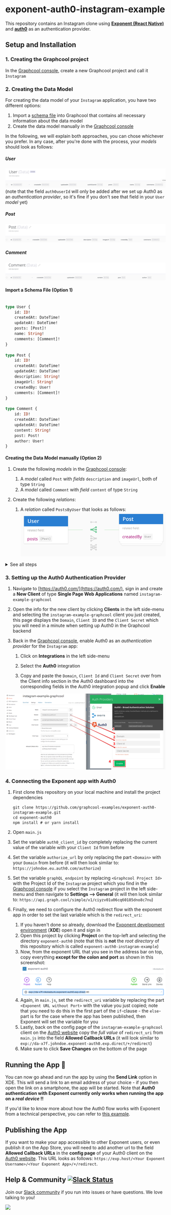 # exponent-auth0-instagram-example

This repository contains an Instagram clone using [**Exponent (React Native)**](https://docs.getexponent.com/versions/v14.0.0/index.html) and [**auth0**](https://auth0.com/) as an authentication provider. 


## Setup and Installation

### 1. Creating the Graphcool project

In the [Graphcool console](https://console.graph.cool), create a new Graphcool project and call it `Instagram`


### 2. Creating the Data Model

For creating the data model of your `Instagram` application, you have two different options:

1. Import a [schema file]() into Graphcool that contains all necessary information about the data model
2. Create the data model manually in the [Graphcool console](https://console.graph.cool)

In the following, we will explain both approaches, you can chose whichever you prefer. In any case, after you're done with the process, your _models_ should look as follows: 

##### User
![](./img/user.png)
 (note that the field `auth0userId` will only be added after we set up Auth0 as an _authentication provider_, so it's fine if you don't see that field in your `User` _model_ yet)
 
##### Post 
![](./img/post.png)

##### Comment
![](./img/comment.png)


#### Import a Schema File (Option 1)

```graphql

type User {
	id: ID!
	createdAt: DateTime!
	updateAt: DateTime!
	posts: [Post]!
	name: String!
	comments: [Comment]!
}

type Post {
	id: ID!
	createdAt: DateTime!
	updatedAt: DateTime!
	description: String!
	imageUrl: String!
	createdBy: User!
	comments: [Comment]!
}

type Comment {
	id: ID!
	createdAt: DateTime!
	updatedAt: DateTime!
	content: String!
	post: Post!
	author: User!
}

```


#### Creating the Data Model manually (Option 2)

1. Create the following _models_ in the [Graphcool console](https://console.graph.cool):
	1. A _model_ called `Post` with _fields_ `description` and `imageUrl`, both of type `String`
	2. A _model_ called `Comment` with _field_ `content` of type `String`

2. Create the following _relations_:
	1. A _relation_ called `PostsByUser` that looks as follows:
		![](./img/postsbyuser.png)
		
<details>
 <summary>See all steps</summary>
	2. A _relation_ called `CommentsOnPost` that looks as follows:
	    ![](./img/commentsonpost.png)
	3. A _relation_ called `CommentsOnPost` that looks as follows:
	    ![](./img/commentsonpost.png)
</details>

	    
	    
### 3. Setting up the Auth0 Authentication Provider

1. Navigate to [https://auth0.com/](https://auth0.com/), sign in and create a **New Client** of type **Single Page Web Applications** named `instagram-example-graphcool`

2. Open the info for the new client by clicking **Clients** in the left side-menu and selecting the `instagram-example-graphcool` client you just created, this page displays the `Domain`, `Client ID` and the `Client Secret` which you will need in a minute when setting up Auth0 in the Graphcool backend

3. Back in the [Graphcool console](https://console.graph.cool), enable Auth0 as an _authentication provider_ for the `Instagram` app:
	1. Click on **Integrations** in the left side-menu

	2. Select the **Auth0** integration

	3. Copy and paste the `Domain`, `Client Id` and `Client Secret` over from the Client info section in the Auth0 dashboard into the corresponding fields in the Auth0 integration popup and click **Enable**

![](./img/auth0-02.png)


### 4. Connecting the Exponent app with Auth0

1. First clone this repository on your local machine and install the project dependencies 
 
	```
	git clone https://github.com/graphcool-examples/exponent-auth0-instagram-example.git
	cd exponent-auth0
	npm install # or yarn install
	```

2. Open `main.js` 

3. Set the variable `auth0_client_id` by completely replacing the current value of the variable with your `Client Id` from before 

4. Set the variable `authorize_url` by only replacing the part `<Domain>` with your `Domain` from before (it will then look similar to: `https://johndoe.eu.auth0.com/authorize`)

5. Set the variable `graphQL_endpoint` by replacing `<Graphcool Project Id>` with the Project Id of the `Instagram` project which you find in the [Graphcool console](https://console.graph.cool) if you select the `Instagram` project in the left side-menu and then navigate to **Settings --> General** (it will then look similar to: `https://api.graph.cool/simple/v1/ciyzv01u06cq60185dno8c7nu`)

6. Finally, we need to configure the Auth0 redirect flow with the exponent app in order to set the last variable which is the `redirect_uri`:
   1. If you haven't done so already, download the [Exponent development environment](https://docs.getexponent.com/versions/v14.0.0/introduction/installation.html) (**XDE**) open it and sign in
   2. Open this project by clicking **Project** on the top-left and selecting the directory `exponent-auth0` (note that this is **not** the _root directory_ of this repository which is called `exponent-auth0-instagram-example`)
   3. Now, from the exponent URL that you see in the address bar on top, copy everything **except for the colon and port** as shown in this screenshot:
  	 ![](./img/auth0-03.png)
  	4. Again, in `main.js`, set the `redirect_uri` variable by replacing the part `<Exponent URL without Port>` with the value you just copied; note that you need to do this in the first part of the `if`-clause - the `else`-part is for the case where the app has been published, then Exponent will set the variable for you 
  	5. Lastly, back on the config page of the `instagram-example-graphcool` client on the [Auth0 website](https://manage.auth0.com/#/clients) copy the _full value_ of `redirect_uri` from `main.js` into the field **Allowed Callback URLs** (it will look similar to `exp://da-x7f.johndoe.exponent-auth0.exp.direct/+/redirect`)
  	6. Make sure to click **Save Changes** on the bottom of the page


## Running the App 🚀

You can now go ahead and run the app by using the **Send Link** option in XDE. This will send a link to an email address of your choice - if you then open the link on a smartphone, the app will be started. Note that **Auth0 authentication with Exponent currently only works when running the app on a _real device_ !!** 

If you'd like to know more about how the Auth0 flow works with Exponent from a technical perspective, you can refer to [this example](https://github.com/AppAndFlow/exponent-auth0-example).


## Publishing the App

If you want to make your app accessible to other Exponent users, or even publish it on the App Store, you will need to add another url to the field **Allowed Callback URLs** in the **config page** of your Auth0 client on the [Auth0 website](https://manage.auth0.com/#/clients). This URL looks as follows: `https://exp.host/<Your Exponent Username>/<Your Exponent App>/+/redirect`.


## Help & Community [![Slack Status](https://slack.graph.cool/badge.svg)](https://slack.graph.cool)

Join our [Slack community](http://slack.graph.cool/) if you run into issues or have questions. We love talking to you!

![](http://i.imgur.com/5RHR6Ku.png)








